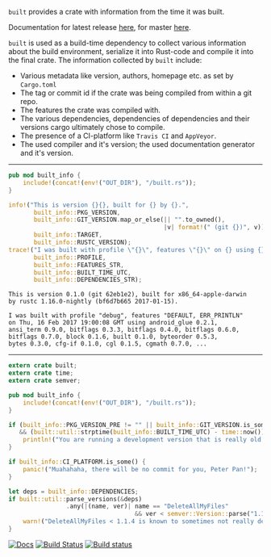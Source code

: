 ```built``` provides a crate with information from the time it was built.

Documentation for latest release [here](https://docs.rs/built),
for master [here](https://lukaslueg.github.io/built).

`built` is used as a build-time dependency to collect various information
about the build environment, serialize it into Rust-code and compile
it into the final crate. The information collected by `built` include:

 * Various metadata like version, authors, homepage etc. as set by `Cargo.toml`
 * The tag or commit id if the crate was being compiled from within a git repo.
 * The features the crate was compiled with.
 * The various dependencies, dependencies of dependencies and their versions
   cargo ultimately chose to compile.
 * The presence of a CI-platform like `Travis CI` and `AppVeyor`.
 * The used compiler and it's version; the used documentation generator and
   it's version.

---

```rust
pub mod built_info {
    include!(concat!(env!("OUT_DIR"), "/built.rs"));
}

info!("This is version {}{}, built for {} by {}.",
       built_info::PKG_VERSION,
       built_info::GIT_VERSION.map_or_else(|| "".to_owned(),
                                           |v| format!(" (git {})", v)),
       built_info::TARGET,
       built_info::RUSTC_VERSION);
trace!("I was built with profile \"{}\", features \"{}\" on {} using {}",
       built_info::PROFILE,
       built_info::FEATURES_STR,
       built_info::BUILT_TIME_UTC,
       built_info::DEPENDENCIES_STR);
```

```
This is version 0.1.0 (git 62eb1e2), built for x86_64-apple-darwin
by rustc 1.16.0-nightly (bf6d7b665 2017-01-15).

I was built with profile "debug", features "DEFAULT, ERR_PRINTLN"
on Thu, 16 Feb 2017 19:00:08 GMT using android_glue 0.2.1,
ansi_term 0.9.0, bitflags 0.3.3, bitflags 0.4.0, bitflags 0.6.0,
bitflags 0.7.0, block 0.1.6, built 0.1.0, byteorder 0.5.3,
bytes 0.3.0, cfg-if 0.1.0, cgl 0.1.5, cgmath 0.7.0, ...
```

---

```rust
extern crate built;
extern crate time;
extern crate semver;

pub mod built_info {
    include!(concat!(env!("OUT_DIR"), "/built.rs"));
}

if (built_info::PKG_VERSION_PRE != "" || built_info::GIT_VERSION.is_some())
   && (built::util::strptime(built_info::BUILT_TIME_UTC) - time::now()).num_days() > 180 {
    println!("You are running a development version that is really old. Update soon!");
}

if built_info::CI_PLATFORM.is_some() {
    panic!("Muahahaha, there will be no commit for you, Peter Pan!");
}

let deps = built_info::DEPENDENCIES;
if built::util::parse_versions(&deps)
                .any(|(name, ver)| name == "DeleteAllMyFiles"
                                   && ver < semver::Version::parse("1.1.4").unwrap()) {
    warn!("DeleteAllMyFiles < 1.1.4 is known to sometimes not really delete all your files. Beware!");
}
```

[![Docs](https://docs.rs/built/badge.svg)](https://docs.rs/built)
[![Build Status](https://travis-ci.org/lukaslueg/built.svg?branch=master)](https://travis-ci.org/lukaslueg/built)
[![Build status](https://ci.appveyor.com/api/projects/status/6dgxjfaisaee040f?svg=true)](https://ci.appveyor.com/project/lukaslueg/built)
